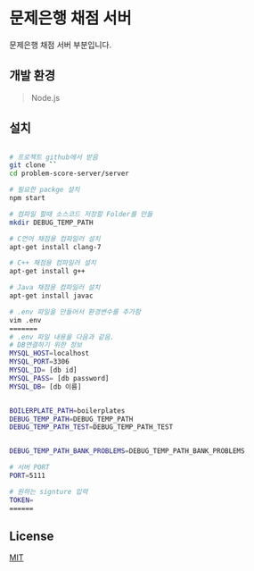 # 문제은행 채점 서버

문제은행 채점 서버 부분입니다.

## 개발 환경
> Node.js

## 설치
```bash

# 프로젝트 github에서 받음
git clone `` 
cd problem-score-server/server

# 필요한 packge 설치
npm start

# 컴파일 할때 소스코드 저장할 Folder를 만들 
mkdir DEBUG_TEMP_PATH

# C언어 채점용 컴파일러 설치
apt-get install clang-7

# C++ 채점용 컴파일러 설치
apt-get install g++

# Java 채점용 컴파일러 설치
apt-get install javac

# .env 파일을 만들어서 환경변수를 추가함
vim .env
======= 
# .env 파일 내용을 다음과 같음.
# DB연결하기 위한 정보
MYSQL_HOST=localhost
MYSQL_PORT=3306
MYSQL_ID= [db id]
MYSQL_PASS= [db password]
MYSQL_DB= [db 이름]


BOILERPLATE_PATH=boilerplates
DEBUG_TEMP_PATH=DEBUG_TEMP_PATH
DEBUG_TEMP_PATH_TEST=DEBUG_TEMP_PATH_TEST


DEBUG_TEMP_PATH_BANK_PROBLEMS=DEBUG_TEMP_PATH_BANK_PROBLEMS

# 서버 PORT
PORT=5111

# 원하는 signture 입력
TOKEN= 
======


```
## License
[MIT](https://choosealicense.com/licenses/mit/)
